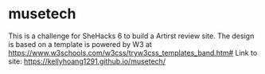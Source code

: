 # musetech
This is a challenge for SheHacks 6 to build a Artirst review site.
The design is based on a template is powered by W3 at https://www.w3schools.com/w3css/tryw3css_templates_band.htm#
Link to site: https://kellyhoang1291.github.io/musetech/

